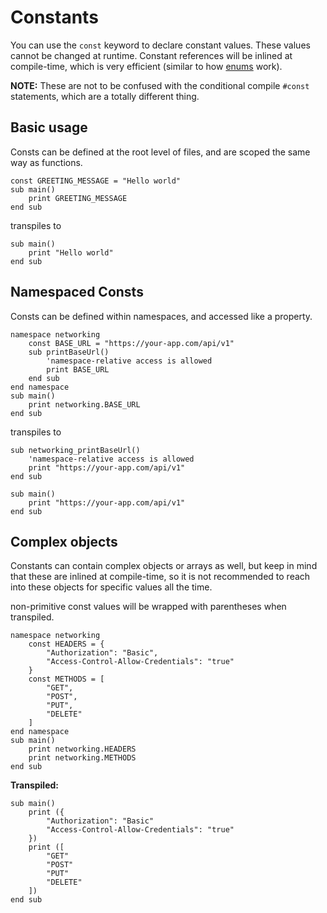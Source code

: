 # Constants
You can use the `const` keyword to declare constant values. These values cannot be changed at runtime. Constant references will be inlined at compile-time, which is very efficient (similar to how [enums](enums.md) work).

**NOTE:** These are not to be confused with the conditional compile `#const` statements, which are a totally different thing.

## Basic usage
Consts can be defined at the root level of files, and are scoped the same way as functions.
```BrighterScript
const GREETING_MESSAGE = "Hello world"
sub main()
    print GREETING_MESSAGE
end sub
```
transpiles to
```BrightScript
sub main()
    print "Hello world"
end sub
```

## Namespaced Consts
Consts can be defined within namespaces, and accessed like a property.

```BrighterScript
namespace networking
    const BASE_URL = "https://your-app.com/api/v1"
    sub printBaseUrl()
		'namespace-relative access is allowed
        print BASE_URL
    end sub
end namespace
sub main()
    print networking.BASE_URL
end sub
```

transpiles to

```BrightScript
sub networking_printBaseUrl()
    'namespace-relative access is allowed
    print "https://your-app.com/api/v1"
end sub

sub main()
    print "https://your-app.com/api/v1"
end sub
```

## Complex objects
Constants can contain complex objects or arrays as well, but keep in mind that these are inlined at compile-time, so it is not recommended to reach into these objects for specific values all the time.

non-primitive const values will be wrapped with parentheses when transpiled.

```BrighterScript
namespace networking
	const HEADERS = {
		"Authorization": "Basic",
		"Access-Control-Allow-Credentials": "true"
	}
	const METHODS = [
	    "GET",
	    "POST",
	    "PUT",
	    "DELETE"
	]
end namespace
sub main()
    print networking.HEADERS
    print networking.METHODS
end sub
```
**Transpiled:**
```brightscript
sub main()
    print ({
        "Authorization": "Basic"
        "Access-Control-Allow-Credentials": "true"
    })
    print ([
        "GET"
        "POST"
        "PUT"
        "DELETE"
    ])
end sub
```
